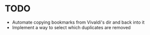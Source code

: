 # TODO

-   Automate copying bookmarks from Vivaldi's dir and back into it
-   Implement a way to select which duplicates are removed
